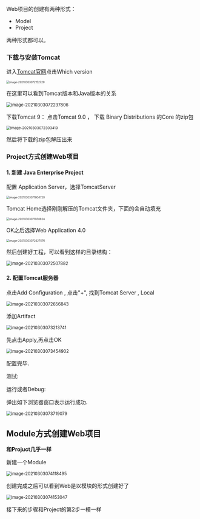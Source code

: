 Web项目的创建有两种形式：

- Model
- Project

两种形式都可以。

### 下载与安装Tomcat

进入[Tomcat官网](https://tomcat.apache.org/)点击Which version

<img src="IDEA创建Web项目.imgs\image-20210303072152729.png" alt="image-20210303072152729" style="zoom:50%;" />

在这里可以看到Tomcat版本和Java版本的关系

<img src="IDEA创建Web项目.imgs\image-20210303072237806.png" alt="image-20210303072237806" style="zoom: 80%;" />

下载Tomcat 9： 点击Tomcat 9.0 ， 下载  Binary Distributions 的Core 的zip包

<img src="IDEA创建Web项目.imgs\image-20210303072303419.png" alt="image-20210303072303419" style="zoom:67%;" />

然后将下载的zip包解压出来

### Project方式创建Web项目

#### 1. 新建 Java Enterprise Project

   配置 Application Server，选择TomcatServer

<img src="IDEA创建Web项目.imgs\image-20210303071804720.png" alt="image-20210303071804720" style="zoom:50%;" />

Tomcat Home选择刚刚解压的Tomcat文件夹，下面的会自动填充

<img src="IDEA创建Web项目.imgs\image-20210303071930824.png" alt="image-20210303071930824" style="zoom:50%;" />

OK之后选择Web Application 4.0

<img src="IDEA创建Web项目.imgs\image-20210303072427076.png" alt="image-20210303072427076" style="zoom:50%;" />

然后创建好工程，可以看到这样的目录结构：

<img src="IDEA创建Web项目.imgs\image-20210303072507882.png" alt="image-20210303072507882" style="zoom: 80%;" />

#### 2. 配置Tomcat服务器

点击Add Configuration , 点击"+", 找到Tomcat Server , Local 

<img src="IDEA创建Web项目.imgs\image-20210303072656843.png" alt="image-20210303072656843" style="zoom: 80%;" />

添加Artifact

<img src="IDEA创建Web项目.imgs\image-20210303073213741.png" alt="image-20210303073213741" style="zoom:80%;" />

先点击Apply,再点击OK

<img src="IDEA创建Web项目.imgs\image-20210303073454902.png" alt="image-20210303073454902" style="zoom:80%;" />

配置完毕.

测试:

运行或者Debug: 

弹出如下浏览器窗口表示运行成功.

<img src="IDEA创建Web项目.imgs\image-20210303073719079.png" alt="image-20210303073719079" style="zoom:80%;" />

## Module方式创建Web项目

**和Projuct几乎一样**

新建一个Module

<img src="IDEA创建Web项目.imgs\image-20210303074118495.png" alt="image-20210303074118495" style="zoom:80%;" />

创建完成之后可以看到Web是以模块的形式创建好了

<img src="IDEA创建Web项目.imgs\image-20210303074153047.png" alt="image-20210303074153047" style="zoom:80%;" />

接下来的步骤和Project的第2步一模一样